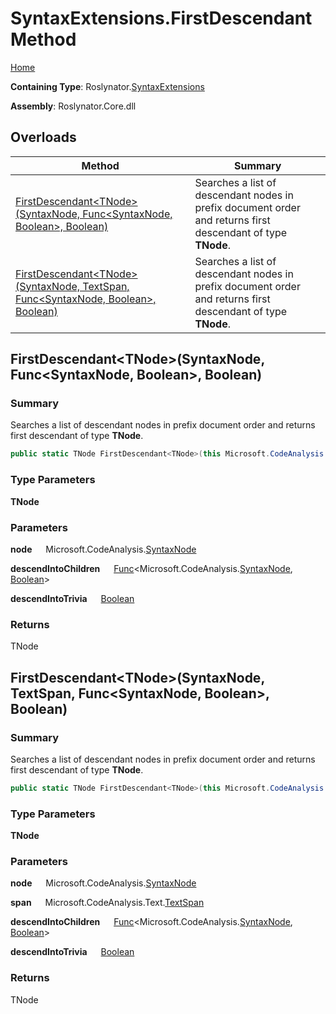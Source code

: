 # SyntaxExtensions\.FirstDescendant Method

[Home](../../../README.md)

**Containing Type**: Roslynator\.[SyntaxExtensions](../README.md)

**Assembly**: Roslynator\.Core\.dll

## Overloads

| Method | Summary |
| ------ | ------- |
| [FirstDescendant\<TNode>(SyntaxNode, Func\<SyntaxNode, Boolean>, Boolean)](#Roslynator_SyntaxExtensions_FirstDescendant__1_Microsoft_CodeAnalysis_SyntaxNode_System_Func_Microsoft_CodeAnalysis_SyntaxNode_System_Boolean__System_Boolean_) | Searches a list of descendant nodes in prefix document order and returns first descendant of type **TNode**\. |
| [FirstDescendant\<TNode>(SyntaxNode, TextSpan, Func\<SyntaxNode, Boolean>, Boolean)](#Roslynator_SyntaxExtensions_FirstDescendant__1_Microsoft_CodeAnalysis_SyntaxNode_Microsoft_CodeAnalysis_Text_TextSpan_System_Func_Microsoft_CodeAnalysis_SyntaxNode_System_Boolean__System_Boolean_) | Searches a list of descendant nodes in prefix document order and returns first descendant of type **TNode**\. |

## FirstDescendant\<TNode>\(SyntaxNode, Func\<SyntaxNode, Boolean>, Boolean\) <a name="Roslynator_SyntaxExtensions_FirstDescendant__1_Microsoft_CodeAnalysis_SyntaxNode_System_Func_Microsoft_CodeAnalysis_SyntaxNode_System_Boolean__System_Boolean_"></a>

### Summary

Searches a list of descendant nodes in prefix document order and returns first descendant of type **TNode**\.

```csharp
public static TNode FirstDescendant<TNode>(this Microsoft.CodeAnalysis.SyntaxNode node, Func<Microsoft.CodeAnalysis.SyntaxNode, bool> descendIntoChildren = null, bool descendIntoTrivia = false) where TNode : Microsoft.CodeAnalysis.SyntaxNode
```

### Type Parameters

**TNode**

### Parameters

**node** &emsp; Microsoft\.CodeAnalysis\.[SyntaxNode](https://docs.microsoft.com/en-us/dotnet/api/microsoft.codeanalysis.syntaxnode)

**descendIntoChildren** &emsp; [Func](https://docs.microsoft.com/en-us/dotnet/api/system.func-2)\<Microsoft\.CodeAnalysis\.[SyntaxNode](https://docs.microsoft.com/en-us/dotnet/api/microsoft.codeanalysis.syntaxnode), [Boolean](https://docs.microsoft.com/en-us/dotnet/api/system.boolean)>

**descendIntoTrivia** &emsp; [Boolean](https://docs.microsoft.com/en-us/dotnet/api/system.boolean)

### Returns

TNode

## FirstDescendant\<TNode>\(SyntaxNode, TextSpan, Func\<SyntaxNode, Boolean>, Boolean\) <a name="Roslynator_SyntaxExtensions_FirstDescendant__1_Microsoft_CodeAnalysis_SyntaxNode_Microsoft_CodeAnalysis_Text_TextSpan_System_Func_Microsoft_CodeAnalysis_SyntaxNode_System_Boolean__System_Boolean_"></a>

### Summary

Searches a list of descendant nodes in prefix document order and returns first descendant of type **TNode**\.

```csharp
public static TNode FirstDescendant<TNode>(this Microsoft.CodeAnalysis.SyntaxNode node, Microsoft.CodeAnalysis.Text.TextSpan span, Func<Microsoft.CodeAnalysis.SyntaxNode, bool> descendIntoChildren = null, bool descendIntoTrivia = false) where TNode : Microsoft.CodeAnalysis.SyntaxNode
```

### Type Parameters

**TNode**

### Parameters

**node** &emsp; Microsoft\.CodeAnalysis\.[SyntaxNode](https://docs.microsoft.com/en-us/dotnet/api/microsoft.codeanalysis.syntaxnode)

**span** &emsp; Microsoft\.CodeAnalysis\.Text\.[TextSpan](https://docs.microsoft.com/en-us/dotnet/api/microsoft.codeanalysis.text.textspan)

**descendIntoChildren** &emsp; [Func](https://docs.microsoft.com/en-us/dotnet/api/system.func-2)\<Microsoft\.CodeAnalysis\.[SyntaxNode](https://docs.microsoft.com/en-us/dotnet/api/microsoft.codeanalysis.syntaxnode), [Boolean](https://docs.microsoft.com/en-us/dotnet/api/system.boolean)>

**descendIntoTrivia** &emsp; [Boolean](https://docs.microsoft.com/en-us/dotnet/api/system.boolean)

### Returns

TNode

